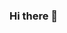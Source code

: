 ### Hi there 👋

<!--
**nileshsangar/nileshsangar** is a ✨ _special_ ✨ repository because its `README.md` (this file) appears on your GitHub profile.

Document to install gitlab
